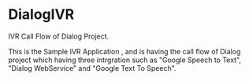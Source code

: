 # DialogIVR
IVR Call Flow of Dialog Project.

This is the Sample IVR Application , and is having the call flow of Dialog project which having three intrgration such as "Google Speech to Text", "Dialog WebService" and "Google Text To Speech".


